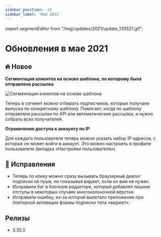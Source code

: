 ```yaml
---
sidebar_position: -29
sidebar_label: 'Май 2021'
---
```


import segmentEditor from "/img/updates/2021/update_130521.gif";

# Обновления в мае 2021

## 🔥 Новое

**Сегментация клиентов на основе шаблона, по которому была отправлена рассылка**

<p align="left">
    <img src={segmentEditor} alt="Сегментация клиентов на основе шаблона" />
</p>

Теперь в сегмент можно отбирать подписчиков, которые получали выпуски по конкретному шаблону. Помогает, когда по шаблону отправляли рассылки по API или автоматические рассылки, и нужно собрать всех получателей.

**Ограничение доступа к аккаунту по IP**

Для каждого пользователя теперь можно указать набор IP-адресов, с которых он может войти в аккаунт. Это можно настроить в профиле пользователя (вкладка «Настройки пользователя»).

## 🐛 Исправления

- Теперь по клику можно сразу вызывать браузерный диалог подписки на пуши, не показывая виджет, если он вам не нужен.
- Исправили баг в блочном редакторе, который добавлял лишние отступы в некоторых случаях многоколоночной вёрстки.
- Исправили ошибку, из-за которой вылетало приложение при повторной активации формы подписки типа «виджет».

## Релизы

- 3.35.0
